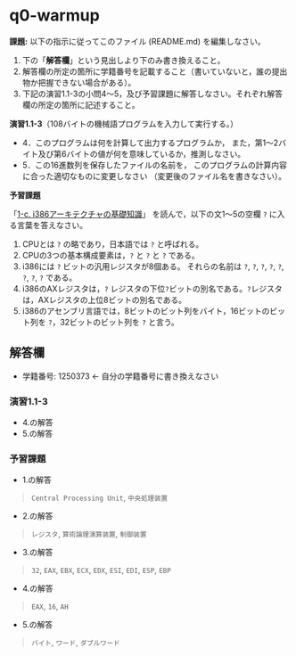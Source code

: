 # q0-warmup

**課題:** 以下の指示に従ってこのファイル (README.md) を編集しなさい。

1. 下の「**解答欄**」という見出しより下のみ書き換えること。
2. 解答欄の所定の箇所に学籍番号を記載すること（書いていないと，誰の提出物か把握できない場合がある）。
3. 下記の演習1.1-3の小問4〜5，及び予習課題に解答しなさい。それぞれ解答欄の所定の箇所に記述すること。

**演習1.1-3**（108バイトの機械語プログラムを入力して実行する。）

* 4．このプログラムは何を計算して出力するプログラムか，
     また，第1〜2バイト及び第6バイトの値が何を意味しているか，推測しなさい。
* 5．この16進数列を保存したファイルの名前を，
     このプログラムの計算内容に合った適切なものに変更しなさい
     （変更後のファイル名を書きなさい）。

**予習課題**

「[1-c. i386アーキテクチャの基礎知識](http://www.info.kochi-tech.ac.jp/y-takata/pl2/part1/i386.html)」
を読んで，以下の文1〜5の空欄 ` ? ` に入る言葉を答えなさい。

1. CPUとは ` ? ` の略であり，日本語では ` ? ` と呼ばれる。
1. CPUの3つの基本構成要素は，` ? ` と ` ? ` と ` ? ` である。
1. i386には ` ? ` ビットの汎用レジスタが8個ある。
   それらの名前は ` ? `, ` ? `, ` ? `, ` ? `, ` ? `, ` ? `, ` ? `, ` ? ` である。
1. i386のAXレジスタは，` ? ` レジスタの下位` ? `ビットの別名である。` ? `レジスタは，AXレジスタの上位8ビットの別名である。
1. i386のアセンブリ言語では，8ビットのビット列をバイト，16ビットのビット列を ` ? `，32ビットのビット列を ` ? ` と言う。

## 解答欄

<!-- 以下の番号をあなたの学籍番号に書き換えなさい。半角数字を使うこと。 -->

* 学籍番号: 1250373  ← 自分の学籍番号に書き換えなさい

<!-- あなたの解答を以下に書きなさい -->

### 演習1.1-3

* 4.の解答
* 5.の解答

### 予習課題

* 1.の解答
> ` Central Processing Unit `, ` 中央処理装置 `
* 2.の解答
> ` レジスタ `, ` 算術論理演算装置 `, ` 制御装置 `
* 3.の解答
> ` 32 `, ` EAX `, ` EBX `, ` ECX `, ` EDX `, ` ESI `, ` EDI `, ` ESP `, ` EBP ` 
* 4.の解答
> ` EAX `, ` 16 `, ` AH `
* 5.の解答
> ` バイト `, ` ワード `, ` ダブルワード ` 

